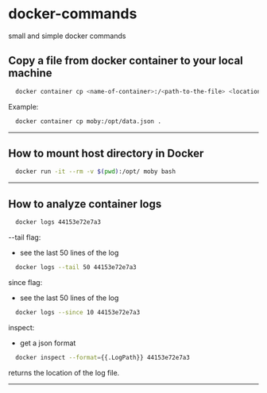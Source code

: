 # docker-commands
small and simple docker commands


## Copy a file from docker container to your local machine

```bash
  docker container cp <name-of-container>:/<path-to-the-file> <location-to-copy-file> 
```
Example: 

```bash 
  docker container cp moby:/opt/data.json .
```

- - -


## How to mount host directory in Docker

```bash
  docker run -it --rm -v $(pwd):/opt/ moby bash
```
- - -


## How to analyze container logs

```bash
  docker logs 44153e72e7a3
```

--tail flag:
  - see the last 50 lines of the log
```bash
  docker logs --tail 50 44153e72e7a3
```

since flag:
  - see the last 50 lines of the log
```bash
  docker logs --since 10 44153e72e7a3
```


inspect: 
-  get a json format 

```bash
  docker inspect --format={{.LogPath}} 44153e72e7a3
```
returns the location of the log file. 

- - -
